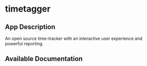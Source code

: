 # timetagger

## App Description

An open source time-tracker with an interactive user experience and powerful reporting.

## Available Documentation

